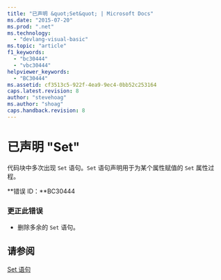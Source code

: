 ```yaml
---
title: "已声明 &quot;Set&quot; | Microsoft Docs"
ms.date: "2015-07-20"
ms.prod: ".net"
ms.technology: 
  - "devlang-visual-basic"
ms.topic: "article"
f1_keywords: 
  - "bc30444"
  - "vbc30444"
helpviewer_keywords: 
  - "BC30444"
ms.assetid: cf3513c5-922f-4ea9-9ec4-0bb52c253164
caps.latest.revision: 8
author: "stevehoag"
ms.author: "shoag"
caps.handback.revision: 8
---
```

# 已声明 &quot;Set&quot;
代码块中多次出现 `Set` 语句。`Set` 语句声明用于为某个属性赋值的 `Set` 属性过程。  
  
 **错误 ID：**BC30444  
  
### 更正此错误  
  
-   删除多余的 `Set` 语句。  
  
## 请参阅  
 [Set 语句](../../visual-basic/language-reference/statements/set-statement.md)